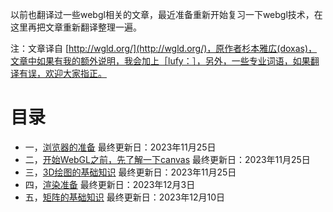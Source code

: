 以前也翻译过一些webgl相关的文章，最近准备重新开始复习一下webgl技术，在这里再把文章重新翻译整理一遍。

注：文章译自 [http://wgld.org/](http://wgld.org/)，原作者杉本雅広(doxas)，文章中如果有我的额外说明，我会加上［lufy：］，另外，一些专业词语，如果翻译有误，欢迎大家指正。

# 目录
- 一，[浏览器的准备](./list/1.md) 最终更新日：2023年11月25日
- 二，[开始WebGL之前，先了解一下canvas](./list/2.md) 最终更新日：2023年11月25日
- 三，[3D绘图的基础知识](./list/3.md) 最终更新日：2023年11月25日
- 四，[渲染准备](./list/4.md) 最终更新日：2023年12月3日
- 五，[矩阵的基础知识](./list/5.md) 最终更新日：2023年12月10日

